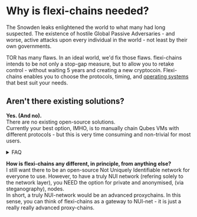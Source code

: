 <h1>Why is flexi-chains needed?</h1>

The Snowden leaks enlightened the world to what many had long suspected. The existence of hostile Global Passive Adversaries - and worse, active attacks upon every individual in the world - not least by their own governments.  

TOR has many flaws. In an ideal world, we'd fix those flaws. flexi-chains intends to be not only a stop-gap measure, but to allow you to retake control - without waiting 5 years and creating a new cryptocoin. Flexi-chains enables you to choose the protocols, timing, and [operating systems](https://qubes-os.org) that best suit your needs.  

<h2>Aren't there existing solutions?</h2>

**Yes. (And no).**  
There are no existing open-source solutions.  
Currently your best option, IMHO, is to manually chain Qubes VMs with different protocols - but this is very time consuming and non-trivial for most users.  

<details>
  <summary>FAQ</summary>
  
**You mentioned TOR?**  
[This recent article](https://www.bitdefender.com/blog/hotforsecurity/threat-actor-compromised-more-than-25-percent-of-tor-network-relays-research-shows) is one of an abundance of evidence as to why just using TOR is no longer reasonably secure.  
**What about [nym](https://nymtech.net/)?**  
Just using Nym has the same foundational issues that TOR does.  
</details>


**How is flexi-chains any different, in principle, from anything else?**  
I still want there to be an open-source Not Uniquely Identifiable network for everyone to use. 
However, to have a truly NUI network (refering solely to the network layer), you NEED the option for private and anonymised, (via steganography), nodes.  
In short, a truly NUI-network would be an advanced proxychains. In this sense, you can think of flexi-chains as a gateway to NUI-net - it is just a really really advanced proxy-chains.
